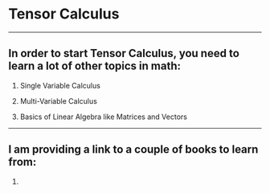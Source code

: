 
Tensor Calculus
===============
---

In order to start Tensor Calculus, you need to learn a lot of other topics in math:
-----------------------------------------------------------------------------------

1. Single Variable Calculus

2. Multi-Variable Calculus

3. Basics of Linear Algebra like Matrices and Vectors

---
I am providing a link to a couple of books to learn from:
---------------------------------------------------------

1. 
